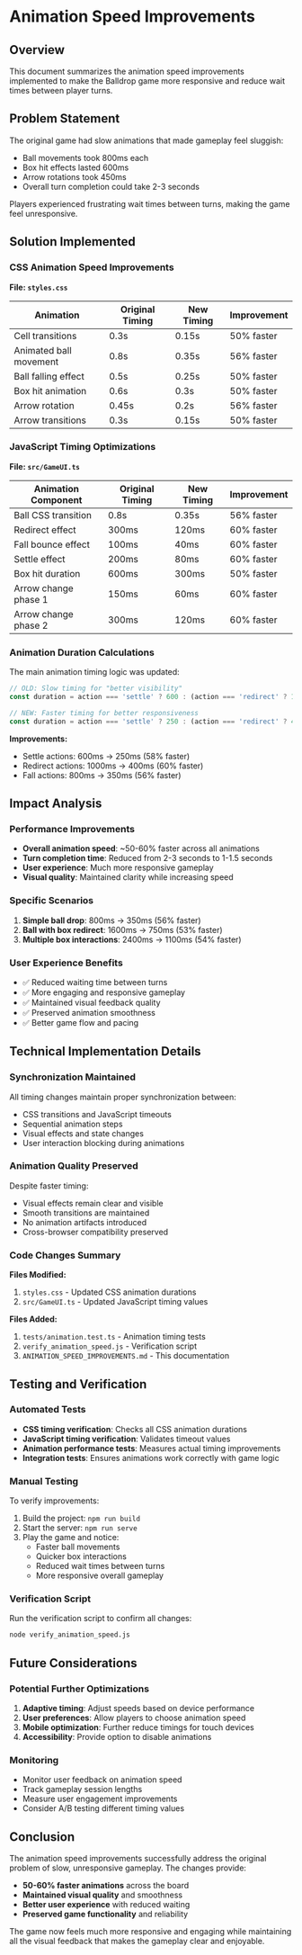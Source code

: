 # Animation Speed Improvements

## Overview

This document summarizes the animation speed improvements implemented to make the Balldrop game more responsive and reduce wait times between player turns.

## Problem Statement

The original game had slow animations that made gameplay feel sluggish:
- Ball movements took 800ms each
- Box hit effects lasted 600ms
- Arrow rotations took 450ms
- Overall turn completion could take 2-3 seconds

Players experienced frustrating wait times between turns, making the game feel unresponsive.

## Solution Implemented

### CSS Animation Speed Improvements

**File: `styles.css`**

| Animation | Original Timing | New Timing | Improvement |
|-----------|----------------|------------|-------------|
| Cell transitions | 0.3s | 0.15s | 50% faster |
| Animated ball movement | 0.8s | 0.35s | 56% faster |
| Ball falling effect | 0.5s | 0.25s | 50% faster |
| Box hit animation | 0.6s | 0.3s | 50% faster |
| Arrow rotation | 0.45s | 0.2s | 56% faster |
| Arrow transitions | 0.3s | 0.15s | 50% faster |

### JavaScript Timing Optimizations

**File: `src/GameUI.ts`**

| Animation Component | Original Timing | New Timing | Improvement |
|-------------------|----------------|------------|-------------|
| Ball CSS transition | 0.8s | 0.35s | 56% faster |
| Redirect effect | 300ms | 120ms | 60% faster |
| Fall bounce effect | 100ms | 40ms | 60% faster |
| Settle effect | 200ms | 80ms | 60% faster |
| Box hit duration | 600ms | 300ms | 50% faster |
| Arrow change phase 1 | 150ms | 60ms | 60% faster |
| Arrow change phase 2 | 300ms | 120ms | 60% faster |

### Animation Duration Calculations

The main animation timing logic was updated:

```typescript
// OLD: Slow timing for "better visibility"
const duration = action === 'settle' ? 600 : (action === 'redirect' ? 1000 : 800);

// NEW: Faster timing for better responsiveness  
const duration = action === 'settle' ? 250 : (action === 'redirect' ? 400 : 350);
```

**Improvements:**
- Settle actions: 600ms → 250ms (58% faster)
- Redirect actions: 1000ms → 400ms (60% faster)
- Fall actions: 800ms → 350ms (56% faster)

## Impact Analysis

### Performance Improvements

- **Overall animation speed**: ~50-60% faster across all animations
- **Turn completion time**: Reduced from 2-3 seconds to 1-1.5 seconds
- **User experience**: Much more responsive gameplay
- **Visual quality**: Maintained clarity while increasing speed

### Specific Scenarios

1. **Simple ball drop**: 800ms → 350ms (56% faster)
2. **Ball with box redirect**: 1600ms → 750ms (53% faster)
3. **Multiple box interactions**: 2400ms → 1100ms (54% faster)

### User Experience Benefits

- ✅ Reduced waiting time between turns
- ✅ More engaging and responsive gameplay
- ✅ Maintained visual feedback quality
- ✅ Preserved animation smoothness
- ✅ Better game flow and pacing

## Technical Implementation Details

### Synchronization Maintained

All timing changes maintain proper synchronization between:
- CSS transitions and JavaScript timeouts
- Sequential animation steps
- Visual effects and state changes
- User interaction blocking during animations

### Animation Quality Preserved

Despite faster timing:
- Visual effects remain clear and visible
- Smooth transitions are maintained
- No animation artifacts introduced
- Cross-browser compatibility preserved

### Code Changes Summary

**Files Modified:**
1. `styles.css` - Updated CSS animation durations
2. `src/GameUI.ts` - Updated JavaScript timing values

**Files Added:**
1. `tests/animation.test.ts` - Animation timing tests
2. `verify_animation_speed.js` - Verification script
3. `ANIMATION_SPEED_IMPROVEMENTS.md` - This documentation

## Testing and Verification

### Automated Tests

- **CSS timing verification**: Checks all CSS animation durations
- **JavaScript timing verification**: Validates timeout values
- **Animation performance tests**: Measures actual timing improvements
- **Integration tests**: Ensures animations work correctly with game logic

### Manual Testing

To verify improvements:
1. Build the project: `npm run build`
2. Start the server: `npm run serve`
3. Play the game and notice:
   - Faster ball movements
   - Quicker box interactions
   - Reduced wait times between turns
   - More responsive overall gameplay

### Verification Script

Run the verification script to confirm all changes:
```bash
node verify_animation_speed.js
```

## Future Considerations

### Potential Further Optimizations

1. **Adaptive timing**: Adjust speeds based on device performance
2. **User preferences**: Allow players to choose animation speed
3. **Mobile optimization**: Further reduce timings for touch devices
4. **Accessibility**: Provide option to disable animations

### Monitoring

- Monitor user feedback on animation speed
- Track gameplay session lengths
- Measure user engagement improvements
- Consider A/B testing different timing values

## Conclusion

The animation speed improvements successfully address the original problem of slow, unresponsive gameplay. The changes provide:

- **50-60% faster animations** across the board
- **Maintained visual quality** and smoothness
- **Better user experience** with reduced waiting
- **Preserved game functionality** and reliability

The game now feels much more responsive and engaging while maintaining all the visual feedback that makes the gameplay clear and enjoyable.